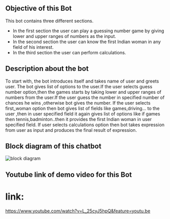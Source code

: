## Objective of this Bot
  This bot contains three different sections.
  - In the first section the user can play a guessing number game by giving lower and upper ranges of numbers as the input.
  - In the second section the user can know the first Indian woman in any field of his interest.
  - In the third section the user can perform calculations.
     
## Description about the bot
   To start with, the bot introduces itself and takes name of user and greets user. The bot gives list of options to the user.If the user selects guess number option,then the games starts by taking lower and upper ranges of numbers from the user.If the user guess the number in specified number of chances he wins ,otherwise bot gives the number. If the user selects first_woman option then bot gives list of fields like games,driving... to the user ,then in user specified field it again gives list of options like if games then tennis,badminton..then it provides the first Indian woman in user specified field. If user selects calculations option then bot takes expression from user as input and produces the final result of expression.
     
## Block diagram of this chatbot
  
  ![block diagram](https://user-images.githubusercontent.com/72650435/96369514-099d8d00-1178-11eb-942e-5a0454b038e7.JPG)
      
## Youtube link of demo video for this Bot
  # link:
  https://www.youtube.com/watch?v=L_25cyJ5hpQ&feature=youtu.be
